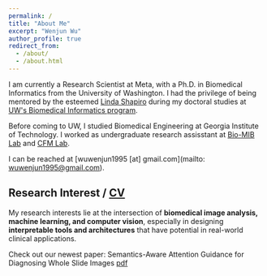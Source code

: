 ```yaml
---
permalink: /
title: "About Me"
excerpt: "Wenjun Wu"
author_profile: true
redirect_from: 
  - /about/
  - /about.html
---
```


I am currently a Research Scientist at Meta, with a Ph.D. in Biomedical Informatics from the University of Washington. I had the privilege of being mentored by the esteemed [Linda Shapiro](https://homes.cs.washington.edu/~shapiro/) during my doctoral studies at [UW's Biomedical Informatics program](http://bime.uw.edu/).

Before coming to UW, I studied Biomedical Engineering at Georgia Institute of Technology. I worked as undergraduate research assisstant at [Bio-MIB Lab](https://miblab.bme.gatech.edu/) and [CFM Lab](https://miblab.bme.gatech.edu/). 

I can be reached at [wuwenjun1995 [at] gmail.com](mailto: wuwenjun1995@gmail.com). 



## Research Interest / [CV](/files/CV.pdf)

My research interests lie at the intersection of **biomedical image analysis, machine learning, and computer vision**, especially in designing **interpretable tools and architectures** that have potential in real-world clinical applications. 

Check out our newest paper: Semantics-Aware Attention Guidance for Diagnosing Whole Slide Images [pdf](https://arxiv.org/abs/2404.10894)